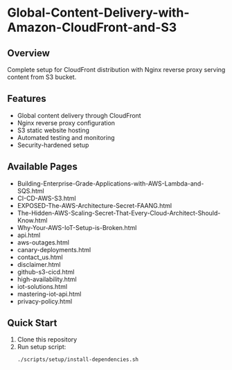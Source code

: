 # Global-Content-Delivery-with-Amazon-CloudFront-and-S3

## Overview
Complete setup for CloudFront distribution with Nginx reverse proxy serving content from S3 bucket.

## Features
- Global content delivery through CloudFront
- Nginx reverse proxy configuration
- S3 static website hosting
- Automated testing and monitoring
- Security-hardened setup

## Available Pages
- Building-Enterprise-Grade-Applications-with-AWS-Lambda-and-SQS.html
- CI-CD-AWS-S3.html
- EXPOSED-The-AWS-Architecture-Secret-FAANG.html
- The-Hidden-AWS-Scaling-Secret-That-Every-Cloud-Architect-Should-Know.html
- Why-Your-AWS-IoT-Setup-is-Broken.html
- api.html
- aws-outages.html
- canary-deployments.html
- contact_us.html
- disclaimer.html
- github-s3-cicd.html
- high-availability.html
- iot-solutions.html
- mastering-iot-api.html
- privacy-policy.html

## Quick Start
1. Clone this repository
2. Run setup script:
   ```bash
   ./scripts/setup/install-dependencies.sh
